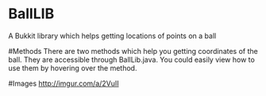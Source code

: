 # BallLIB
A Bukkit library which helps getting locations of points on a ball


#Methods
There are two methods which help you getting coordinates of the ball.
They are accessible through BallLib.java.
You could easily view how to use them by hovering over the method.


#Images
http://imgur.com/a/2VuII
